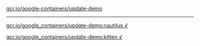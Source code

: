 [gcr.io/google-containers/update-demo](https://hub.docker.com/r/abcz/update-demo/tags/) 

----
[gcr.io/google_containers/update-demo:nautilus √](https://hub.docker.com/r/abcz/update-demo/tags/)

[gcr.io/google_containers/update-demo:kitten √](https://hub.docker.com/r/abcz/update-demo/tags/)

